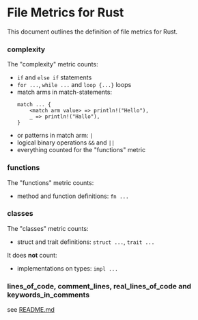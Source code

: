 # File Metrics for Rust

This document outlines the definition of file metrics for Rust.

### complexity

The "complexity" metric counts:

-   `if` and `else if` statements
-   `for ...`, `while ...` and `loop {...}` loops
-   match arms in match-statements:
    ```
    match ... {
        <match arm value> => println!("Hello"),
        _ => println!("Hallo"),
    }
    ```
-   or patterns in match arm: `|`
-   logical binary operations `&&` and `||`
-   everything counted for the "functions" metric

### functions

The "functions" metric counts:

-   method and function definitions: `fn ...`

### classes

The "classes" metric counts:

-   struct and trait definitions: `struct ...`, `trait ...`

It does **not** count:

- implementations on types: `impl ...`

### lines_of_code, comment_lines, real_lines_of_code and keywords_in_comments

see [README.md](../README.md)
